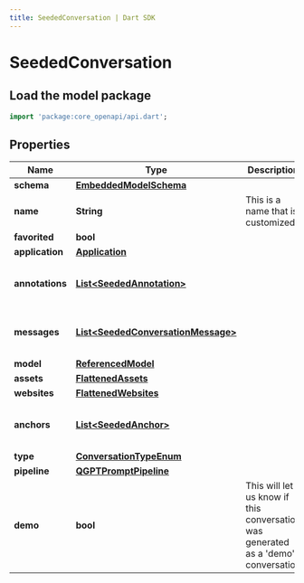 ```yaml
---
title: SeededConversation | Dart SDK
---
```


# SeededConversation

## Load the model package
```dart
import 'package:core_openapi/api.dart';
```

## Properties
Name | Type | Description | Notes
------------ | ------------- | ------------- | -------------
**schema** | [**EmbeddedModelSchema**](EmbeddedModelSchema) |  | [optional] 
**name** | **String** | This is a name that is customized. | [optional] 
**favorited** | **bool** |  | [optional] 
**application** | [**Application**](Application) |  | [optional] 
**annotations** | [**List\<SeededAnnotation\>**](SeededAnnotation) |  | [optional] [default to const []]
**messages** | [**List\<SeededConversationMessage\>**](SeededConversationMessage) |  | [optional] [default to const []]
**model** | [**ReferencedModel**](ReferencedModel) |  | [optional] 
**assets** | [**FlattenedAssets**](FlattenedAssets) |  | [optional] 
**websites** | [**FlattenedWebsites**](FlattenedWebsites) |  | [optional] 
**anchors** | [**List\<SeededAnchor\>**](SeededAnchor) |  | [optional] [default to const []]
**type** | [**ConversationTypeEnum**](ConversationTypeEnum) |  | 
**pipeline** | [**QGPTPromptPipeline**](QGPTPromptPipeline) |  | [optional] 
**demo** | **bool** | This will let us know if this conversation was generated as a 'demo' conversation | [optional] 




